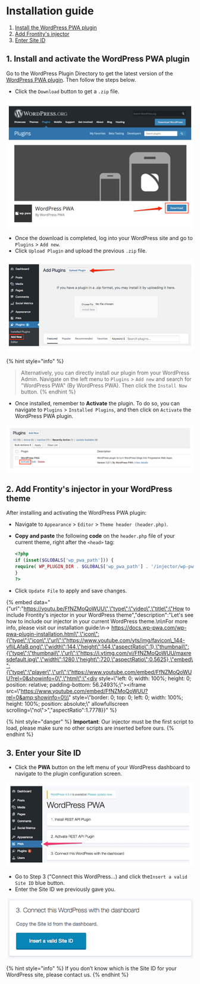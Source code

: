 # Installation guide

1. [Install the WordPress PWA plugin](wp-pwa-plugin-installation.md#1-install-and-activate-the-wordpress-pwa-plugin)
2. [Add Frontity's injector](wp-pwa-plugin-installation.md#2-add-frontitys-injector-in-your-wordpress-theme)
3. [Enter Site ID](wp-pwa-plugin-installation.md#3-enter-your-site-id)

## 1. Install and activate the WordPress PWA plugin

Go to the WordPress Plugin Directory to get the latest version of the [WordPress PWA plugin](https://wordpress.org/plugins/wp-pwa/). Then follow the steps below.

* Click the `Download` button to get a `.zip` file.

![](../.gitbook/assets/download-wp-pwa-plugin2.jpg)

* Once the download is completed, log into your WordPress site and go to `Plugins` &gt; `Add new`.
* Click `Upload Plugin` and upload the previous `.zip` file.

![](../.gitbook/assets/upload_plugin_wordpress.jpg)

{% hint style="info" %}
> Alternatively, you can directly install our plugin from your WordPress Admin. Navigate on the left menu to `Plugins` &gt; `Add new` and search for "WordPress PWA" \(By WordPress PWA\). Then click the `Install Now` button.
{% endhint %}

* Once installed, remember to **Activate** the plugin. To do so, you can navigate to `Plugins` &gt; `Installed Plugins`, and then click on `Activate` the WordPress PWA plugin.

![](../.gitbook/assets/activate_wordpress_pwa.jpg)

## 2. Add Frontity's injector in your WordPress theme

After installing and activating the WordPress PWA plugin:

* Navigate to `Appearance` &gt; `Editor` &gt; `Theme header (header.php)`.
* **Copy and paste** the following **code** on the `header.php` file of your current theme, right after the `<head>` tag:  


  ```php
  <?php
  if (isset($GLOBALS['wp_pwa_path'])) {
  require( WP_PLUGIN_DIR . $GLOBALS['wp_pwa_path'] . '/injector/wp-pwa-injector.php');
  }
  ?>
  ```

* Click `Update File` to apply and save changes.

{% embed data="{\"url\":\"https://youtu.be/FfNZMoQoWUU\",\"type\":\"video\",\"title\":\"How to include Frontity\'s injector in your WordPress theme\",\"description\":\"Let\'s see how to include our injector in your current WordPress theme.\\n\\nFor more info, please visit our installation guide:\\n→ https://docs.wp-pwa.com/wp-pwa-plugin-installation.html\",\"icon\":{\"type\":\"icon\",\"url\":\"https://www.youtube.com/yts/img/favicon\_144-vfliLAfaB.png\",\"width\":144,\"height\":144,\"aspectRatio\":1},\"thumbnail\":{\"type\":\"thumbnail\",\"url\":\"https://i.ytimg.com/vi/FfNZMoQoWUU/maxresdefault.jpg\",\"width\":1280,\"height\":720,\"aspectRatio\":0.5625},\"embed\":{\"type\":\"player\",\"url\":\"https://www.youtube.com/embed/FfNZMoQoWUU?rel=0&showinfo=0\",\"html\":\"<div style=\\\"left: 0; width: 100%; height: 0; position: relative; padding-bottom: 56.2493%;\\\"><iframe src=\\\"https://www.youtube.com/embed/FfNZMoQoWUU?rel=0&amp;showinfo=0\\\" style=\\\"border: 0; top: 0; left: 0; width: 100%; height: 100%; position: absolute;\\\" allowfullscreen scrolling=\\\"no\\\"></iframe></div>\",\"aspectRatio\":1.7778}}" %}

{% hint style="danger" %}
**Important**: Our injector must be the first script to load, please make sure no other scripts are inserted before ours.
{% endhint %}

## 3. Enter your Site ID

* Click the **PWA** button on the left menu of your WordPress dashboard to navigate to the plugin configuration screen.

![](../.gitbook/assets/pwa-configuration-screen.jpg)

* Go to Step 3 \("Connect this WordPress...\) and click the`Insert a valid Site ID` blue button.
* Enter the Site ID we previously gave you.

![](../.gitbook/assets/screen-shot-2018-01-15-at-17.12.32.png)

{% hint style="info" %}
If you don’t know which is the Site ID for your WordPress site, please contact us.
{% endhint %}

